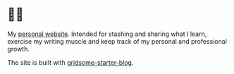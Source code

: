 # 👋🏼

My [personal website](https://tinavanschelt.com). Intended for stashing and sharing what I learn, exercise my writing muscle and keep track of my personal and professional growth.

The site is built with [gridsome-starter-blog](https://github.com/gridsome/gridsome-starter-blog).

